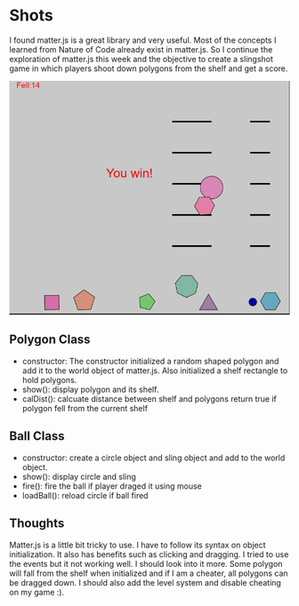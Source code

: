 # Shots
I found matter.js is a great library and very useful. Most of the concepts I learned from Nature of Code already exist in matter.js. So I continue the exploration of matter.js this week and the objective to create a slingshot game in which players shoot down polygons from the shelf and get a score. 

![shot](./assets/shots.png)
## Polygon Class
* constructor:
The constructor initialized a random shaped polygon and add it to the world object of matter.js. Also initialized a shelf rectangle to hold polygons.
* show(): display polygon and its shelf.
* calDist(): calcuate distance between shelf and polygons return true if polygon fell from the current shelf
## Ball Class
* constructor: create a circle object and sling object and add to the world object. 
* show(): display circle and sling
* fire(): fire the ball if player draged it using mouse
* loadBall(): reload circle if ball fired

## Thoughts
Matter.js is a little bit tricky to use. I have to follow its syntax on object initialization. It also has benefits such as clicking and dragging. I tried to use the events but it not working well. I should look into it more. Some polygon will fall from the shelf when initialized and if I am a cheater, all polygons can be dragged down. I should also add the level system and disable cheating on my game :).